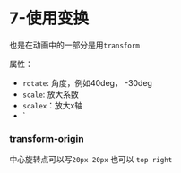 # 7-使用变换

也是在动画中的一部分是用`transform`

属性：
  - `rotate`: 角度，例如40deg， -30deg
  - `scale`: 放大系数
  - `scalex`：放大x轴
  - `
  
### transform-origin

中心旋转点可以写`20px 20px` 也可以 `top right`
